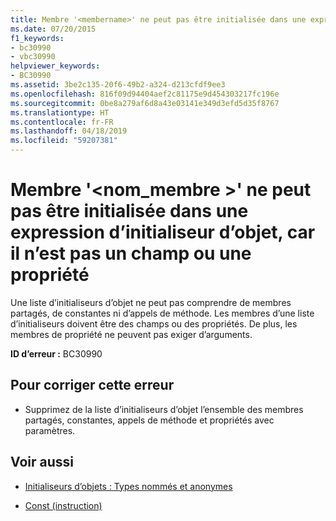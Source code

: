 ```yaml
---
title: Membre '<membername>' ne peut pas être initialisée dans une expression d’initialiseur d’objet, car il n’est pas un champ ou une propriété
ms.date: 07/20/2015
f1_keywords:
- bc30990
- vbc30990
helpviewer_keywords:
- BC30990
ms.assetid: 3be2c135-20f6-49b2-a324-d213cfdf9ee3
ms.openlocfilehash: 816f09d94404aef2c81175e9d454303217fc196e
ms.sourcegitcommit: 0be8a279af6d8a43e03141e349d3efd5d35f8767
ms.translationtype: HT
ms.contentlocale: fr-FR
ms.lasthandoff: 04/18/2019
ms.locfileid: "59207381"
---
```

# <a name="member-membername-cannot-be-initialized-in-an-object-initializer-expression-because-it-is-not-a-field-or-property"></a>Membre '\<nom_membre >' ne peut pas être initialisée dans une expression d’initialiseur d’objet, car il n’est pas un champ ou une propriété
Une liste d’initialiseurs d’objet ne peut pas comprendre de membres partagés, de constantes ni d’appels de méthode. Les membres d’une liste d’initialiseurs doivent être des champs ou des propriétés. De plus, les membres de propriété ne peuvent pas exiger d’arguments.  
  
 **ID d’erreur :** BC30990  
  
## <a name="to-correct-this-error"></a>Pour corriger cette erreur  
  
-   Supprimez de la liste d’initialiseurs d’objet l’ensemble des membres partagés, constantes, appels de méthode et propriétés avec paramètres.  
  
## <a name="see-also"></a>Voir aussi

- [Initialiseurs d’objets : Types nommés et anonymes](../../visual-basic/programming-guide/language-features/objects-and-classes/object-initializers-named-and-anonymous-types.md)

- [Const (instruction)](../../visual-basic/language-reference/statements/const-statement.md)
